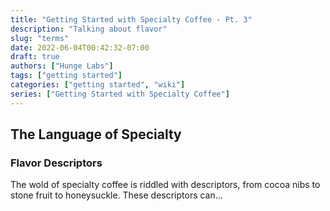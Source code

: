 ```yaml
---
title: "Getting Started with Specialty Coffee - Pt. 3"
description: "Talking about flavor"
slug: "terms"
date: 2022-06-04T00:42:32-07:00
draft: true
authors: ["Hunge Labs"]
tags: ["getting started"]
categories: ["getting started", "wiki"]
series: ["Getting Started with Specialty Coffee"]
---
```

## The Language of Specialty

### Flavor Descriptors

The wold of specialty coffee is riddled with descriptors, from cocoa nibs to stone fruit to honeysuckle. These descriptors can...
